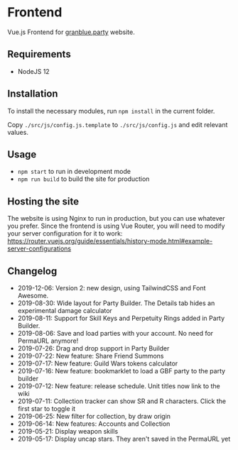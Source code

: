 # Frontend
Vue.js Frontend for [granblue.party](https://www.granblue.party) website.

## Requirements
- NodeJS 12

## Installation
To install the necessary modules, run `npm install` in the current folder.

Copy `./src/js/config.js.template` to `./src/js/config.js` and edit relevant values.

## Usage
- `npm start` to run in development mode
- `npm run build` to build the site for production

## Hosting the site
The website is using Nginx to run in production, but you can use whatever you prefer. Since the frontend is using Vue Router, you will need to modify your server configuration for it to work: https://router.vuejs.org/guide/essentials/history-mode.html#example-server-configurations

## Changelog

- 2019-12-06: Version 2: new design, using TailwindCSS and Font Awesome.
- 2019-08-30: Wide layout for Party Builder. The Details tab hides an experimental damage calculator
- 2019-08-11: Support for Skill Keys and Perpetuity Rings added in Party Builder.
- 2019-08-06: Save and load parties with your account. No need for PermaURL anymore!
- 2019-07-26: Drag and drop support in Party Builder
- 2019-07-22: New feature: Share Friend Summons
- 2019-07-17: New feature: Guild Wars tokens calculator
- 2019-07-16: New feature: bookmarklet to load a GBF party to the party builder
- 2019-07-12: New feature: release schedule. Unit titles now link to the wiki
- 2019-07-11: Collection tracker can show SR and R characters. Click the first star to toggle it
- 2019-06-25: New filter for collection, by draw origin
- 2019-06-14: New features: Accounts and Collection
- 2019-05-21: Display weapon skills
- 2019-05-17: Display uncap stars. They aren't saved in the PermaURL yet